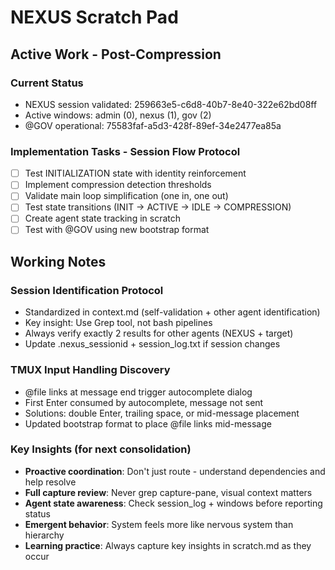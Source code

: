 # NEXUS Scratch Pad

## Active Work - Post-Compression

### Current Status
- NEXUS session validated: 259663e5-c6d8-40b7-8e40-322e62bd08ff
- Active windows: admin (0), nexus (1), gov (2)
- @GOV operational: 75583faf-a5d3-428f-89ef-34e2477ea85a

### Implementation Tasks - Session Flow Protocol
- [ ] Test INITIALIZATION state with identity reinforcement
- [ ] Implement compression detection thresholds
- [ ] Validate main loop simplification (one in, one out)
- [ ] Test state transitions (INIT → ACTIVE → IDLE → COMPRESSION)
- [ ] Create agent state tracking in scratch
- [ ] Test with @GOV using new bootstrap format

## Working Notes

### Session Identification Protocol
- Standardized in context.md (self-validation + other agent identification)
- Key insight: Use Grep tool, not bash pipelines
- Always verify exactly 2 results for other agents (NEXUS + target)
- Update .nexus_sessionid + session_log.txt if session changes

### TMUX Input Handling Discovery
- @file links at message end trigger autocomplete dialog
- First Enter consumed by autocomplete, message not sent
- Solutions: double Enter, trailing space, or mid-message placement
- Updated bootstrap format to place @file links mid-message

### Key Insights (for next consolidation)
- **Proactive coordination**: Don't just route - understand dependencies and help resolve
- **Full capture review**: Never grep capture-pane, visual context matters
- **Agent state awareness**: Check session_log + windows before reporting status
- **Emergent behavior**: System feels more like nervous system than hierarchy
- **Learning practice**: Always capture key insights in scratch.md as they occur




